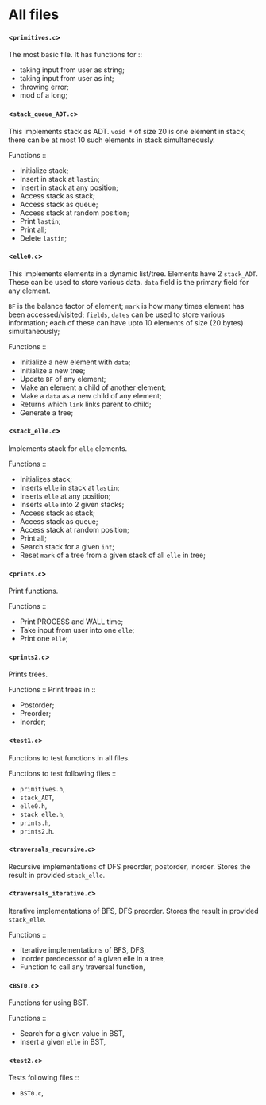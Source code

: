 # All files

#### <`primitives.c`>
The most basic file. It has functions for ::
- taking input from user as string;
- taking input from user as int;
- throwing error;
- mod of a long;




#### <`stack_queue_ADT.c`>
This implements stack as ADT. `void *` of size 
20 is one element in stack; there can be at 
most 10 such elements in stack simultaneously.

Functions ::
- Initialize stack;
- Insert in stack at `lastin`;
- Insert in stack at any position;
- Access stack as stack;
- Access stack as queue;
- Access stack at random position;
- Print `lastin`;
- Print all;
- Delete `lastin`;




#### <`elle0.c`>
This implements elements in a dynamic 
list/tree. Elements have 2 `stack_ADT`. These 
can be used to store various data. `data` 
field is the primary field for any element.

`BF` is the balance factor of element;
`mark` is how many times element has been 
accessed/visited;
`fields`, `dates` can be used to store various 
information; each of these can have upto 10 
elements of size (20 bytes) simultaneously;


Functions ::
- Initialize a new element with `data`;
- Initialize a new tree;
- Update `BF` of any element;
- Make an element a child of another element;
- Make a `data` as a new child of any element;
- Returns which `link` links parent to child;
- Generate a tree;




#### <`stack_elle.c`>
Implements stack for `elle` elements.

Functions ::
- Initializes stack;
- Inserts `elle` in stack at `lastin`;
- Inserts `elle` at any position;
- Inserts `elle` into 2 given stacks;
- Access stack as stack;
- Access stack as queue;
- Access stack at random position;
- Print all;
- Search stack for a given `int`;
- Reset `mark` of a tree from a given stack of 
  all 
  `elle` in tree;




#### <`prints.c`>
Print functions.

Functions ::
- Print PROCESS and WALL time;
- Take input from user into one `elle`; 
- Print one `elle`;




#### <`prints2.c`>
Prints trees.

Functions ::
Print trees in ::
- Postorder;
- Preorder;
- Inorder;




#### <`test1.c`>
Functions to test functions in all files.

Functions to test following files ::
- `primitives.h`,
- `stack_ADT`,
- `elle0.h`,
- `stack_elle.h`,
- `prints.h`,
- `prints2.h`.




#### <`traversals_recursive.c`>
Recursive implementations of DFS preorder, postorder, inorder. Stores the result in provided `stack_elle`.




#### <`traversals_iterative.c`>
Iterative implementations of BFS, DFS preorder. Stores the result in provided `stack_elle`.

Functions ::
- Iterative implementations of BFS, DFS,
- Inorder predecessor of a given elle in a tree,
- Function to call any traversal function,



#### <`BST0.c`>
Functions for using BST.

Functions ::
- Search for a given value in BST,
- Insert a given `elle` in BST,




#### <`test2.c`>
Tests following files ::
- `BST0.c`,